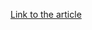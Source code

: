 [Link to the article](https://unit42.paloaltonetworks.com/gamaredon-primitive-bear-ukraine-update-2021/)

